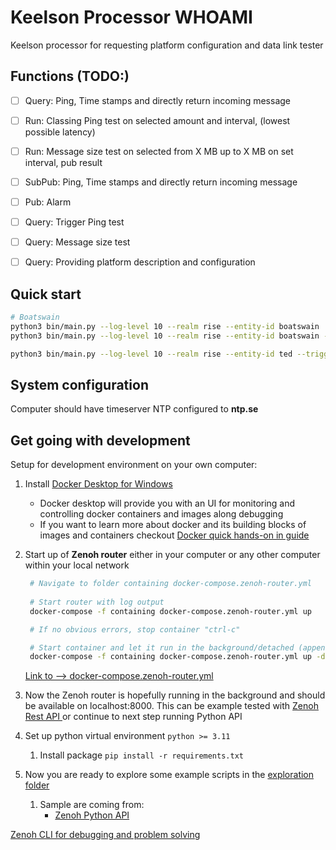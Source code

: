 # Keelson Processor WHOAMI

Keelson processor for requesting platform configuration and data link tester

## Functions (TODO:)

- [ ] Query: Ping, Time stamps and directly return incoming message
- [ ] Run: Classing Ping test on selected amount and interval, (lowest possible latency)
- [ ] Run: Message size test on selected from X MB up to X MB on set interval, pub result

- [ ] SubPub: Ping, Time stamps and directly return incoming message
- [ ] Pub: Alarm
- [ ] Query: Trigger Ping test
- [ ] Query: Message size test
- [ ] Query: Providing platform description and configuration


## Quick start

```bash
# Boatswain
python3 bin/main.py --log-level 10 --realm rise --entity-id boatswain 
python3 bin/main.py --log-level 10 --realm rise --entity-id boatswain --trigger ping --ping-common-key rise/v0/ted 

python3 bin/main.py --log-level 10 --realm rise --entity-id ted --trigger ping --ping-common-key rise/v0/boatswain 
```

## System configuration

Computer should have timeserver NTP configured to **ntp.se**

## Get going with development

Setup for development environment on your own computer:

1) Install [Docker Desktop for Windows](https://docs.docker.com/desktop/install/windows-install/)
   - Docker desktop will provide you with an UI for monitoring and controlling docker containers and images along debugging 
   - If you want to learn more about docker and its building blocks of images and containers checkout [Docker quick hands-on in guide](https://docs.docker.com/guides/get-started/)
2) Start up of **Zenoh router** either in your computer or any other computer within your local network 

   ```bash
    # Navigate to folder containing docker-compose.zenoh-router.yml
  
    # Start router with log output 
    docker-compose -f containing docker-compose.zenoh-router.yml up

    # If no obvious errors, stop container "ctrl-c"

    # Start container and let it run in the background/detached (append -d) 
    docker-compose -f containing docker-compose.zenoh-router.yml up -d
   ```

    [Link to --> docker-compose.zenoh-router.yml](docker-compose.zenoh-router.yml)

1) Now the Zenoh router is hopefully running in the background and should be available on localhost:8000. This can be example tested with [Zenoh Rest API ](https://zenoh.io/docs/apis/rest/) or continue to next step running Python API
2) Set up python virtual environment  `python >= 3.11`
   1) Install package `pip install -r requirements.txt`
3)  Now you are ready to explore some example scripts in the [exploration folder](./exploration/) 
    1)  Sample are coming from:
         -   [Zenoh Python API ](https://zenoh-python.readthedocs.io/en/0.10.1-rc/#quick-start-examples)


[Zenoh CLI for debugging and problem solving](https://github.com/RISE-Maritime/zenoh-cli)

